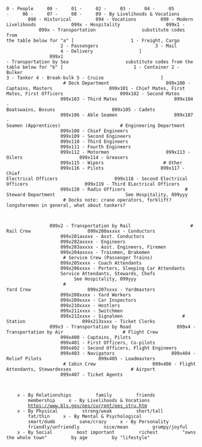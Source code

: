 <code>0 - People
    00 - 
    01 - 
    02 - 
    03 - 
    04 - 
    05 - 
    06 - 
    07 - 
    08 - 
    09 - By Livelihoods & Vocations
        090 - Historical
        094 - Vocations
        099 - Modern Livelihoods
            099x - Hospitality
                099x1 - 
            099x - Transportation
                substitute codes from the table below for "a" [
                    1 - Freight, Cargo
                    2 - Passengers
                    3 - Mail
                    4 - Delivery
                ]
                099x1 - Transportation by Sea
                    substitute codes from the table below for "b" [
                         1 - Container
                         2 - Bulker
                         3 - Tanker
                         4 - Break-bulk
                         5 - Cruise
                    ]
                     # Deck Department
                    099x100 - Captains, Masters
                    099x101 - Chief Mates, First Mates, First Officers
                    099x102 - Second Mates
                    099x103 - Third Mates
                    099x104 - Boatswains, Bosuns
                    099x105 - Cadets
                    099x106 - Able Seamen
                    099x107 - Seamen (Apprentices)
                     # Engineering Department
                    099x108 - Chief Engineers
                    099x109 - Second Engineers
                    099x110 - Third Engineers
                    099x111 - Fourth Engineers
                    099x112 - Motormen
                    099x113 - Oilers
                    099x114 - Greasers
                    099x115 - Wipers
                     # Other
                    099x116 - Pilots
                    099x117 - Chief Electrical Officers
                    099x118 - Second Electrical Officers
                    099x119 - Third ELectrical Officers
                    099x120 - Radio Officers
                     # Steward Department
                         See Hospitality, 099yyy
                     # Docks
                    note: crane operators, forklift? longshoremen in general, what about tankers?
                    
                099x2 - Transportation by Rail
                     # Rail Crew
                    099x200axxxx - Conductors
                    099x201axxxx - Asst. Conductors
                    099x202axxxx - Engineers
                    099x203axxxx - Asst. Engineers, Firemen
                    099x204axxxx - Trainmen, Brakemen
                     # Service Crew (Passenger Trains)
                    099x205xxxx - Coach Attendants
                    099x206xxxx - Porters, Sleeping Car Attendants
                    Service Attendants, Stewards, Chefs
                         See Hospitality, 099yyy
                     # Yard Crew
                    099x207xxxx - Yardmasters
                    099x208xxxx - Yard Workers
                    099x209xxxx - Car Inspectors
                    099x210xxxx - Hostlers
                    099x211xxxx - Switchmen
                    099x212xxxx - Signalmen
                     # Station
                    099x213xxxx - Ticket Clerks
                099x3 - Transportation by Road
                099x4 - Transportation by Air
                     # Flight Crew
                    099x400 - Captains, Pilots
                    099x401 - First Officers, Co-pilots
                    099x402 - Second Officers, Flight Engineers
                    099x403 - Navigators
                    099x404 - Relief Pilots
                    099x405 - Loadmasters
                     # Cabin Crew
                    099x406 - Flight Attendants, Stewardesses
                     # Airport
                    099x407 - Ticket Agents
                     
    x - By Relationships
        family
        friends
        membership
    x - By Livelihoods & Vocations
        https://www.bls.gov/oes/current/oes_stru.htm
    x - By Physical
        strong/weak
        short/tall
        fat/thin
    x - By Mental & Psychological
        smart/dumb
        sane/crazy
    x - By Personality
        friendly/unfriendly
        nice/mean
        grumpy/joyful
    x - By Social
        most important
        richest
        "owns the whole town"
        by age
        by "lifestyle"
</code>
